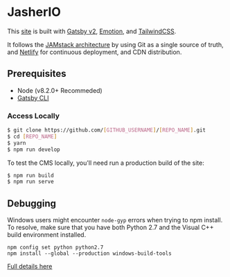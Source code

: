 # JasherIO

This [site](https://jasher.io) is built with [Gatsby v2](https://www.gatsbyjs.org/), [Emotion](https://emotion.sh), and [TailwindCSS](https://tailwindcss.com).

It follows the [JAMstack architecture](https://jamstack.org) by using Git as a single source of truth, and [Netlify](https://www.netlify.com) for continuous deployment, and CDN distribution.

## Prerequisites

- Node (v8.2.0+ Recommeded)
- [Gatsby CLI](https://www.gatsbyjs.org/docs/)

### Access Locally

```bash
$ git clone https://github.com/[GITHUB_USERNAME]/[REPO_NAME].git
$ cd [REPO_NAME]
$ yarn
$ npm run develop
```

To test the CMS locally, you'll need run a production build of the site:

```bash
$ npm run build
$ npm run serve
```

## Debugging

Windows users might encounter ```node-gyp``` errors when trying to npm install.
To resolve, make sure that you have both Python 2.7 and the Visual C++ build environment installed.
```
npm config set python python2.7
npm install --global --production windows-build-tools
```

[Full details here](https://www.npmjs.com/package/node-gyp 'NPM node-gyp page')
